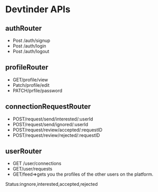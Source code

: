 # Devtinder APIs

## authRouter

- Post /auth/signup
- Post /auth/login
- Post /auth/logout

## profileRouter

- GET/profile/view
- Patch/profile/edit
- PATCH/prfile/password

## connectionRequestRouter

- POST/request/send/interested/:userId
- POST/request/send/ignored/:userId
- POST/request/review/accepted/:requestID
- POST/request/review/rejected/:requestID

## userRouter

- GET /user/connections
- GET/user/requests
- GET/feed=>gets you the profiles of the other users on the platform.

Status:ingnore,interested,accepted,rejected

